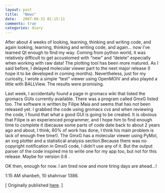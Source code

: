 ```yaml
---
layout: post
title:  "News"
date:   2007-08-31 01:15:11
comments: true
categories: diary 
---
```



After about 4 weeks of looking, learning, thinking and writing code, and again
looking, learning, thinking and writing code, and again… now I’ve learned Qt
enough to find my way. Coming from python world, it was relatively difficult to
get accustomed with “new” and “delete” especially when working with raw data!
The plotting tool has been more matured. As I said before, I delayed molecular
viewer part to the next major release (I hope it to be developed in coming
months). Nevertheless, just for my curiosity, I wrote a simple “test” viewer
using OpenMOIV and also played a little with BALLView. The results were
promising.

Last week, I accidentally found a page in gromacs wiki that listed the gromacs
GUIs currently available. There was a program called GmxG listed too. The
software is written by Filipe Maia and seems that has not been released yet. I
grabbed the code using gromacs cvs and when reviewing the code, I found that
what a good GUI is going to be created. It is obvious that Filipe is an
experienced programmer, and I hope him to find enough time to complete it
(because some parts of code date back to about 2 years ago and about, I think,
60% of work has done, I think his main problem is lack of enough free time!).
The GmxG has a molecular viewer using PyMol, an xvg plotter and a statistical
analysis section.Because there was no copyright notification in GmxG code, I
didn’t use any of it. But the output parser of the code inspired me to write
one for my app too, but not for this release. Maybe for version 0.6 .

OK then, enough for now. I am tired now and more tiring days are ahead…!

1:15 AM shanbeh, 10 shahrivar 1386.

[ Originally published [here](https://resal.wordpress.com/2007/08/31/news/). ]
